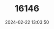 ---
title: "16146"
category: "Parantica kirbyi"
draft: false
date: 2024-02-22 13:03:50
languages:
  English: ["Kirby's Tiger"]
---